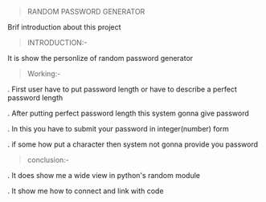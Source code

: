 > RANDOM PASSWORD GENERATOR

Brif introduction about this project

> INTRODUCTION:-

 It is show the personlize of random password generator
 
 > Working:- 

. First user have  to put password length or have to describe a perfect password length

. After putting perfect password length this system gonna give password

. In this you have to submit your password in integer(number) form

. if some how put a character then system not gonna provide you password

> conclusion:- 

. It does show me a wide view in python's random module

 . It show me how to connect and link with code


